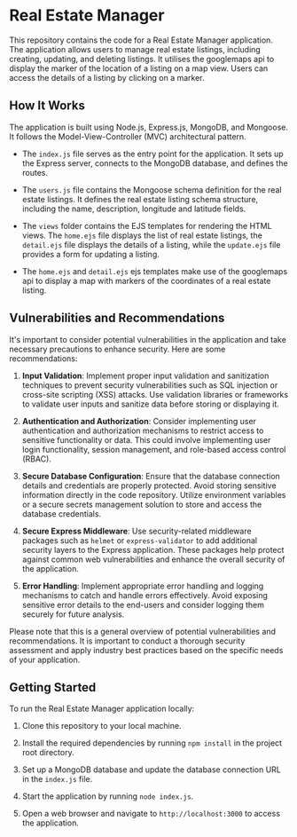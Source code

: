 # Real Estate Manager

This repository contains the code for a Real Estate Manager application. The application allows users to manage real estate listings, including creating, updating, and deleting listings. It utilises the googlemaps api to display the marker of the location of a listing on a map view. Users can access the details of a listing by clicking on a marker.

## How It Works

The application is built using Node.js, Express.js, MongoDB, and Mongoose. It follows the Model-View-Controller (MVC) architectural pattern.

- The `index.js` file serves as the entry point for the application. It sets up the Express server, connects to the MongoDB database, and defines the routes.

- The `users.js` file contains the Mongoose schema definition for the real estate listings. It defines the real estate listing schema structure, including the name, description, longitude and latitude fields.

- The `views` folder contains the EJS templates for rendering the HTML views. The `home.ejs` file displays the list of real estate listings, the `detail.ejs` file displays the details of a listing, while the `update.ejs` file provides a form for updating a listing. 

- The `home.ejs` and `detail.ejs` ejs templates make use of the googlemaps api to display a map with markers of the coordinates of a real estate listing.

## Vulnerabilities and Recommendations

It's important to consider potential vulnerabilities in the application and take necessary precautions to enhance security. Here are some recommendations:

1. **Input Validation**: Implement proper input validation and sanitization techniques to prevent security vulnerabilities such as SQL injection or cross-site scripting (XSS) attacks. Use validation libraries or frameworks to validate user inputs and sanitize data before storing or displaying it.

2. **Authentication and Authorization**: Consider implementing user authentication and authorization mechanisms to restrict access to sensitive functionality or data. This could involve implementing user login functionality, session management, and role-based access control (RBAC).

3. **Secure Database Configuration**: Ensure that the database connection details and credentials are properly protected. Avoid storing sensitive information directly in the code repository. Utilize environment variables or a secure secrets management solution to store and access the database credentials.

4. **Secure Express Middleware**: Use security-related middleware packages such as `helmet` or `express-validator` to add additional security layers to the Express application. These packages help protect against common web vulnerabilities and enhance the overall security of the application.

5. **Error Handling**: Implement appropriate error handling and logging mechanisms to catch and handle errors effectively. Avoid exposing sensitive error details to the end-users and consider logging them securely for future analysis.

Please note that this is a general overview of potential vulnerabilities and recommendations. It is important to conduct a thorough security assessment and apply industry best practices based on the specific needs of your application.

## Getting Started

To run the Real Estate Manager application locally:

1. Clone this repository to your local machine.

2. Install the required dependencies by running `npm install` in the project root directory.

3. Set up a MongoDB database and update the database connection URL in the `index.js` file.

4. Start the application by running `node index.js`.

5. Open a web browser and navigate to `http://localhost:3000` to access the application.

